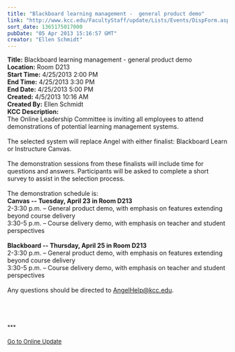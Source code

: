 ```yaml
---
title: "Blackboard learning management -  general product demo"
link: "http://www.kcc.edu/FacultyStaff/update/Lists/Events/DispForm.aspx?ID=390"
sort_date: 1365175017000
pubDate: "05 Apr 2013 15:16:57 GMT"
creator: "Ellen Schmidt"
---
```


<div><b>Title:</b> Blackboard learning management -  general product demo</div>
<div><b>Location:</b> Room D213</div>
<div><b>Start Time:</b> 4/25/2013 2:00 PM</div>
<div><b>End Time:</b> 4/25/2013 3:30 PM</div>
<div><b>End Date:</b> 4/25/2013 5:00 PM</div>
<div><b>Created:</b> 4/5/2013 10:16 AM</div>
<div><b>Created By:</b> Ellen Schmidt</div>
<div><b>KCC Description:</b> <div class="ExternalClassD4B29D95F5B04CE08327FC7B66EA0D29">
<div>
<div class="ExternalClass373A1C73F95841AEB17275ED3A4922D3">
<div>The Online Leadership Committee is inviting all employees to attend demonstrations of potential learning management systems.</div>
<div> </div>
<div>The selected system will replace Angel with either finalist: Blackboard Learn or Instructure Canvas.<br /> <br />The demonstration sessions from these finalists will include time for questions and answers. Participants will be asked to complete a short survey to assist in the selection process.<br /> <br />The demonstration schedule is:</div>
<div><strong>Canvas -- Tuesday, April 23 in Room D213<br /></strong>2-3:30 p.m. – General product demo, with emphasis on features extending beyond course delivery<br />3:30-5 p.m. – Course delivery demo, with emphasis on teacher and student perspectives<br /> <br /><strong>Blackboard -- Thursday, April 25 in Room D213<br /></strong>2-3:30 p.m. – General product demo, with emphasis on features extending beyond course delivery<br />3:30-5 p.m. – Course delivery demo, with emphasis on teacher and student perspectives<br /> <br />Any questions should be directed to <a href="mailto:AngelHelp@kcc.edu">AngelHelp@kcc.edu</a>.</div>
<div> </div>
<div> </div>
<div>
<div> </div>
<div> </div>
<div>
<div><font size="2">***</font></div>
<div><font size="2"></font> </div>
<div><font size="2"><a href="/FacultyStaff/update/Pages/dailyupdate.aspx">Go to Online Update</a></font><font size="2"></font></div><br /></div></div></div></div></div></div>
